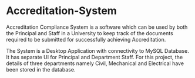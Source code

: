 # Accreditation-System
Accreditation Compliance System is a software which can be used by both the Principal and Staff in a University to keep track of the documents required to be submitted for successfully achieving Accreditation.  

The System is a Desktop Application with connectivity to MySQL Database. It has separate UI for Principal and Department Staff. For this project, the details of three departments namely Civil, Mechanical and Electrical have been stored in the database. 

